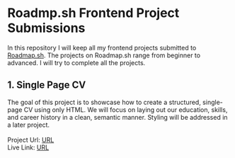 # Roadmp.sh Frontend Project Submissions

In this repository I will keep all my frontend projects submitted to <a href="https://roadmap.sh/projects?g=frontend">Roadmap.sh</a>. The projects on Roadmap.sh range from beginner to advanced. I will try to complete all the projects.

## 1. Single Page CV
The goal of this project is to showcase how to create a structured, single-page CV using only HTML. We will focus on laying out our education, skills, and career history in a clean, semantic manner. Styling will be addressed in a later project.
<br><br>
Project Url: <a href="https://roadmap.sh/projects/single-page-cv">URL</a>
<br>
Live Link: <a href="https://single-page-cv-roadmapsh.netlify.app/">URL</a>
